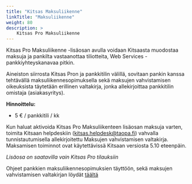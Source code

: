 ```yaml
---
title: "Kitsas Maksuliikenne"
linkTitle: "Maksuliikenne"
weight: 80
description: >
    Kitsas Pro Maksuliikenne
---
```


Kitsas Pro Maksuliikenne -lisäosan avulla voidaan Kitsaasta muodostaa maksuja ja pankilta vastaanottaa tiliotteita, Web Services -pankkiyhteyskanavaa pitkin. 

Aineiston siirrosta Kitsas Pron ja pankkitilin välillä, sovitaan pankin kanssa tehtävällä maksuliikennesopimuksella sekä maksujen vahvistamisen oikeuksista täytetään erillinen valtakirja, jonka allekirjoittaa pankkitilin omistaja (asiakasyritys).

**Hinnoittelu:**
- 5 € / pankkitili / kk

Kun haluat aktivoida Kitsas Pro Maksuliikenteen lisäosan maksuja varten, toimita Kitsaan helpdeskiin (kitsas.helpdesk@taopa.fi) vahvalla tunnistautumisella allekirjoitettu Maksujen vahvistamisen valtakirja. Maksamisen toiminnot ovat käytettävissä Kitsaan versiosta 5.10 eteenpäin.

_Lisäosa on saatavilla vain Kitsas Pro tilauksiin_

Ohjeet pankkien maksuliikennesopimuksien täyttöön, sekä maksujen vahvistamisen valtakirjan löydät [täältä](/docs/lisaosat/maksuliikenne/valtakirjat)
